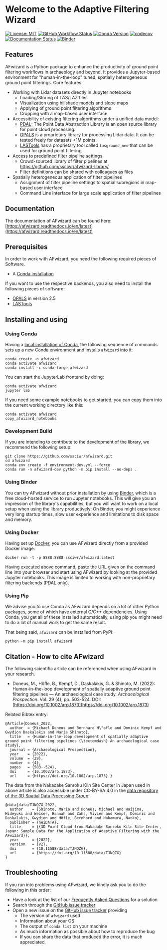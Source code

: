 # Welcome to the Adaptive Filtering Wizard

[![License: MIT](https://img.shields.io/badge/License-MIT-yellow.svg)](https://opensource.org/licenses/MIT)
[![GitHub Workflow Status](https://img.shields.io/github/actions/workflow/status/ssciwr/afwizard/ci.yml?branch=main)](https://github.com/ssciwr/afwizard/actions/workflow/ci.yml)
[![Conda Version](https://img.shields.io/conda/vn/conda-forge/afwizard.svg)](https://anaconda.org/conda-forge/afwizard)
[![codecov](https://codecov.io/gh/ssciwr/afwizard/branch/main/graph/badge.svg?token=ONIG38R74Y)](https://codecov.io/gh/ssciwr/afwizard)
[![Documentation Status](https://readthedocs.org/projects/afwizard/badge/)](https://afwizard.readthedocs.io/)
[![Binder](https://mybinder.org/badge_logo.svg)](https://mybinder.org/v2/gh/ssciwr/afwizard/main)

## Features

AFwizard is a Python package to enhance the productivity of ground point filtering workflows in archaeology and beyond.
It provides a Jupyter-based environment for "human-in-the-loop" tuned, spatially heterogeneous ground point filterings.
Core features:

* Working with Lidar datasets directly in Jupyter notebooks
  * Loading/Storing of LAS/LAZ files
  * Visualization using hillshade models and slope maps
  * Applying of ground point filtering algorithms
  * Cropping with a map-based user interface
* Accessibility of existing filtering algorithms under a unified data model:
  * [PDAL](https://pdal.io/): The Point Data Abstraction Library is an open source library for point cloud processing.
  * [OPALS](https://opals.geo.tuwien.ac.at/html/stable/index.html) is a proprietary library for processing Lidar data. It can be tested freely for datasets <1M points.
  * [LASTools](https://rapidlasso.com/) has a proprietary tool called `lasground_new` that can be used for ground point filtering.
* Access to predefined filter pipeline settings
  * Crowd-sourced library of filter pipelines at https://github.com/ssciwr/afwizard-library/
  * Filter definitions can be shared with colleagues as files
* Spatially heterogeneous application of filter pipelines
  * Assignment of filter pipeline settings to spatial subregions in map-based user interface
  * Command Line Interface for large scale application of filter pipelines

## Documentation

The documentation of AFwizard can be found here: [https://afwizard.readthedocs.io/en/latest](https://afwizard.readthedocs.io/en/latest)

## Prerequisites

In order to work with AFwizard, you need the following required pieces of Software.

* A [Conda installation](https://conda.io/projects/conda/en/latest/user-guide/install/index.html)

If you want to use the respective backends, you also need to install the following pieces of software:

* [OPALS](https://opals.geo.tuwien.ac.at/html/stable/index.html) in version 2.5
* [LASTools](https://rapidlasso.com/)

## Installing and using

### Using Conda

Having a [local installation of Conda](https://conda.io/projects/conda/en/latest/user-guide/install/index.html), the following sequence of commands sets up a new Conda environment and installs `afwizard` into it:

```
conda create -n afwizard
conda activate afwizard
conda install -c conda-forge afwizard
```

You can start the JupyterLab frontend by doing:

```
conda activate afwizard
jupyter lab
```

If you need some example notebooks to get started, you can copy them into the current working directory like this:

```
conda activate afwizard
copy_afwizard_notebooks
```

### Development Build

If you are intending to contribute to the development of the library, we recommend the following setup:

```
git clone https://github.com/ssciwr/afwizard.git
cd afwizard
conda env create -f environment-dev.yml --force
conda run -n afwizard-dev python -m pip install --no-deps .
```

### Using Binder

You can try AFwizard without prior installation by using [Binder](https://mybinder.org/v2/gh/ssciwr/afwizard/main), which is a free cloud-hosted service to run Jupyter notebooks. This will give you an impression of the library's capabilities, but you will want to work on a local setup when using the library productively: On Binder, you might experience very long startup times, slow user experience and limitations to disk space and memory.

### Using Docker

Having set up [Docker](https://docs.docker.com/get-docker/), you can use AFwizard directly from a provided Docker image:

```
docker run -t -p 8888:8888 ssciwr/afwizard:latest
```

Having executed above command, paste the URL given on the command line into your browser and start using AFwizard by looking at the provided Jupyter notebooks.
This image is limited to working with non-proprietary filtering backends (PDAL only).

### Using Pip

We advise you to use Conda as AFwizard depends on a lot of other Python packages, some of which have external C/C++ dependencies. Using Conda, you get all of these installed automatically, using pip you might need to do a lot of manual work to get the same result.

That being said, `afwizard` can be installed from PyPI:

```
python -m pip install afwizard
```

## Citation - How to cite AFwizard

The following scientific article can be referenced when using AFwizard in your research.

- Doneus, M., Höfle, B., Kempf, D., Daskalakis, G. & Shinoto, M. (2022): Human-in-the-loop development of spatially adaptive ground point filtering pipelines — An archaeological case study. _Archaeological Prospection_. Vol. 29 (4), pp. 503-524.  DOI: [https://doi.org/10.1002/arp.1873](https://doi.org/10.1002/arp.1873)

Related Bibtex entry:
```
@Article{Doneus_2022,
  author  = {Michael Doneus and Bernhard H\"ofle and Dominic Kempf and Gwydion Daskalakis and Maria Shinoto},
  title   = {Human-in-the-loop development of spatially adaptive ground point filtering pipelines {\textemdash} An archaeological case study},
  journal = {Archaeological Prospection},
  year    = {2022},
  volume  = {29},
  number  = {4},
  pages   = {503--524},
  doi     = {10.1002/arp.1873},
  url     = {https://doi.org/10.1002/arp.1873} }
```

The data from the Nakadake Sanroku Kiln Site Center in Japan used in above article is also accessible under CC-BY-SA 4.0 in the [data repository of the 3D Spatial Data Processing Group](https://heidata.uni-heidelberg.de/dataverse/3dgeo):

```
@data{data/TJNQZG_2022,
  author    = {Shinoto, Maria and Doneus, Michael and Haijima, Hideyuki and Weiser, Hannah and Zahs, Vivien and Kempf, Dominic and Daskalakis, Gwydion and Höfle, Bernhard and Nakamura, Naoko},
  publisher = {heiDATA},
  title     = {{3D Point Cloud from Nakadake Sanroku Kiln Site Center, Japan: Sample Data for the Application of Adaptive Filtering with the AFwizard}},
  year      = {2022},
  version   = {V2},
  doi       = {10.11588/data/TJNQZG},
  url       = {https://doi.org/10.11588/data/TJNQZG}
}
```

## Troubleshooting

If you run into problems using AFwizard, we kindly ask you to do the following in this order:

* Have a look at the list of our [Frequently Asked Questions](https://afwizard.readthedocs.io/en/latest/faq.html) for a solution
* Search through the [GitHub issue tracker](https://github.com/ssciwr/afwizard/issues)
* Open a new issue on the [GitHub issue tracker](https://github.com/ssciwr/afwizard/issues) providing
  * The version of `afwizard` used
  * Information about your OS
  * The output of `conda list` on your machine
  * As much information as possible about how to reproduce the bug
  * If you can share the data that produced the error, it is much appreciated.
